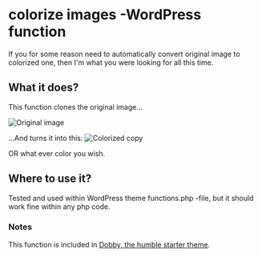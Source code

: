 # colorize images -WordPress function
If you for some reason need to automatically convert original image to colorized one, then I'm what you were looking for all this time.

## What it does?
This function clones the original image...

![Original image](https://github.com/svirmasalo/colorize-images-wordpress-snippet/images/last-rays.jpg)

...And turns it into this:
![Colorized copy](https://github.com/svirmasalo/colorize-images-wordpress-snippet/images/last-rays_colorized.jpg)

OR what ever color you wish.

## Where to use it?
Tested and used within WordPress theme functions.php -file, but it should work fine within any php code.

### Notes
This function is included in [Dobby, the humble starter theme](https://github.com/svirmasalo/Dobby).